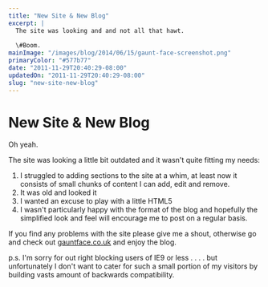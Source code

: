 ```yaml
---
title: "New Site & New Blog"
excerpt: |
  The site was looking and and not all that hawt.
  
  \#Boom.
mainImage: "/images/blog/2014/06/15/gaunt-face-screenshot.png"
primaryColor: "#577b77"
date: "2011-11-29T20:40:29-08:00"
updatedOn: "2011-11-29T20:40:29-08:00"
slug: "new-site-new-blog"
---
```


# New Site & New Blog 

Oh yeah. 

The site was looking a little bit outdated and it wasn't quite fitting my needs: 

  1. I struggled to adding sections to the site at a whim, at least now it consists of small chunks of content I can add, edit and remove.
  2. It was old and looked it
  3. I wanted an excuse to play with a little HTML5
  4. I wasn't particularly happy with the format of the blog and hopefully the simplified look and feel will encourage me to post on a regular basis.

If you find any problems with the site please give me a shout, otherwise go and check out [gauntface.co.uk](http://www.gauntface.co.uk/) and enjoy the blog. 

p.s. I'm sorry for out right blocking users of IE9 or less . . . . but unfortunately I don't want to cater for such a small portion of my visitors by building vasts amount of backwards compatibility.
